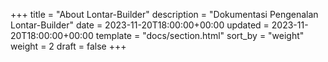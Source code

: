 +++
title = "About Lontar-Builder"
description = "Dokumentasi Pengenalan Lontar-Builder"
date = 2023-11-20T18:00:00+00:00
updated = 2023-11-20T18:00:00+00:00
template = "docs/section.html"
sort_by = "weight"
weight = 2
draft = false
+++


